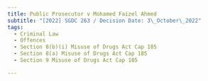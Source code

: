 ```yaml
---
title: Public Prosecutor v Mohamed Faizel Ahmed
subtitle: "[2022] SGDC 263 / Decision Date: 3\_October\_2022"
tags:
  - Criminal Law
  - Offences
  - Section 8(b)(i) Misuse of Drugs Act Cap 185
  - Section 8(a) Misuse of Drugs Act Cap 185
  - Section 9 Misuse of Drugs Act Cap 185

---
```

